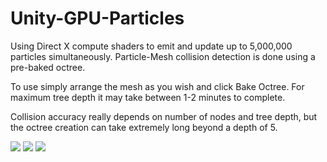 # Unity-GPU-Particles
Using Direct X compute shaders to emit and update up to 5,000,000 particles simultaneously. Particle-Mesh collision detection is done using a pre-baked octree. 


To use simply arrange the mesh as you wish and click Bake Octree.
For maximum tree depth it may take between 1-2 minutes to complete.

Collision accuracy really depends on number of nodes and tree depth, but the octree creation can take extremely
long beyond a depth of 5.


![](https://github.com/Brozef92/Unity-GPU-Particles/blob/master/gif_1.gif)
![](https://github.com/Brozef92/Unity-GPU-Particles/blob/master/gif_2.gif)
![](https://github.com/Brozef92/Unity-GPU-Particles/blob/master/gif_3.gif)
